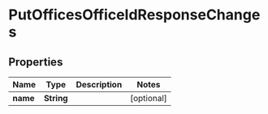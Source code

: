 

# PutOfficesOfficeIdResponseChanges


## Properties

| Name | Type | Description | Notes |
|------------ | ------------- | ------------- | -------------|
|**name** | **String** |  |  [optional] |



